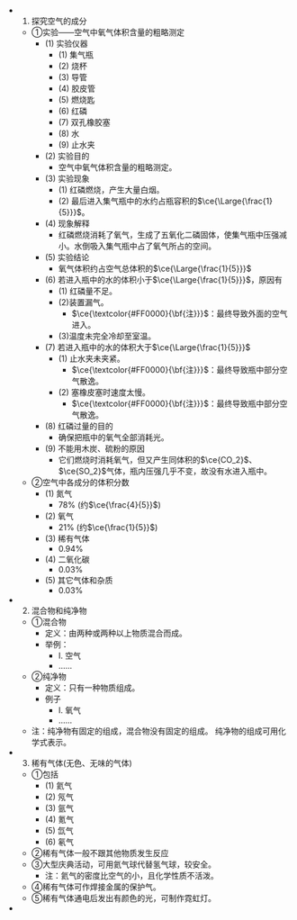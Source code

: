 -
  1. 探究空气的成分
	- ①实验——空气中氧气体积含量的粗略测定
		- (1) 实验仪器
			- (1) 集气瓶
			- (2) 烧杯
			- (3) 导管
			- (4) 胶皮管
			- (5) 燃烧匙
			- (6) 红磷
			- (7) 双孔橡胶塞
			- (8) 水
			- (9) 止水夹
		- (2) 实验目的
			- 空气中氧气体积含量的粗略测定。
		- (3) 实验现象
			- (1) 红磷燃烧，产生大量白烟。
			- (2) 最后进入集气瓶中的水约占瓶容积的$\ce{\Large{\frac{1}{5}}}$。
		- (4) 现象解释
			- 红磷燃烧消耗了氧气，生成了五氧化二磷固体，使集气瓶中压强减小。水倒吸入集气瓶中占了氧气所占的空间。
		- (5) 实验结论
			- 氧气体积约占空气总体积的$\ce{\Large{\frac{1}{5}}}$
		- (6) 若进入瓶中的水的体积小于$\ce{\Large{\frac{1}{5}}}$，原因有
			- (1) 红磷量不足。
			- (2)装置漏气。
				- $\ce{\textcolor{#FF0000}{\bf{注}}}$：最终导致外面的空气进入。
			- (3)温度未完全冷却至室温。
		- (7) 若进入瓶中的水的体积大于$\ce{\Large{\frac{1}{5}}}$
			- (1) 止水夹未夹紧。
				- $\ce{\textcolor{#FF0000}{\bf{注}}}$：最终导致瓶中部分空气散逸。
			- (2) 塞橡皮塞时速度太慢。
				- $\ce{\textcolor{#FF0000}{\bf{注}}}$：最终导致瓶中部分空气散逸。
		- (8) 红磷过量的目的
			- 确保把瓶中的氧气全部消耗光。
		- (9) 不能用木炭、硫粉的原因
			- 它们燃烧时消耗氧气，但又产生同体积的$\ce{CO_2}$、$\ce{SO_2}$气体，瓶内压强几乎不变，故没有水进入瓶中。
	- ②空气中各成分的体积分数
		- (1) 氮气
			- 78% (约$\ce{\frac{4}{5}}$)
		- (2) 氧气
			- 21% (约$\ce{\frac{1}{5}}$)
		- (3) 稀有气体
			- 0.94%
		- (4) 二氧化碳
			- 0.03%
		- (5) 其它气体和杂质
			- 0.03%
-
  2. 混合物和纯净物
	- ①混合物
		- 定义：由两种或两种以上物质混合而成。
		- 举例：
			- I. 空气
			- ......
	- ②纯净物
		- 定义：只有一种物质组成。
		- 例子
			- I. 氧气
			- ......
	- 注：纯净物有固定的组成，混合物没有固定的组成。
	  纯净物的组成可用化学式表示。
-
  3. 稀有气体(无色、无味的气体)
	- ①包括
		- (1) 氦气
		- (2) 氖气
		- (3) 氩气
		- (4) 氪气
		- (5) 氙气
		- (6) 氡气
	- ②稀有气体一般不跟其他物质发生反应
	- ③大型庆典活动，可用氦气球代替氢气球，较安全。
		- 注：氦气的密度比空气的小，且化学性质不活泼。
	- ④稀有气体可作焊接金属的保护气。
	- ⑤稀有气体通电后发出有颜色的光，可制作霓虹灯。
-